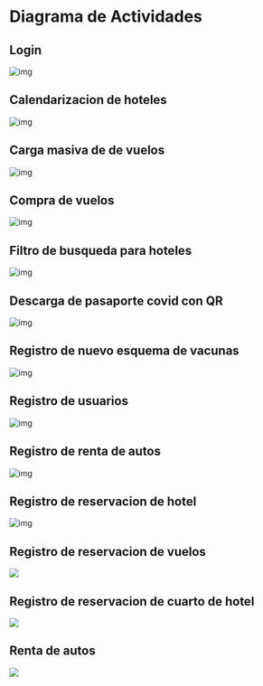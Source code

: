# Diagrama de Actividades

## Login

![img](img/DALogin.png)

## Calendarizacion de hoteles

![img](img/DACalendarizacion.png)

## Carga masiva de de vuelos

![img](img/DACargamasivaautos.png)

## Compra de vuelos

![img](img/DACompraVuelos.png)

## Filtro de busqueda para hoteles

![img](img/DAFiltrobusqueda.png)

## Descarga de pasaporte covid con QR   

![img](img/DAQR.png)

## Registro de nuevo esquema de vacunas

![img](img/DARegistroEsquema.png)

## Registro de usuarios

![img](img/DARegistro.png)

## Registro de renta de autos

![img](img/DARegistroRentaAuto.png)

## Registro de reservacion de hotel

![img](img/DARegistroReserHotel.png)

## Registro de reservacion de vuelos
![](img/ActividadReservaVuelo.png)

## Registro de reservacion de cuarto de hotel
![](img/ActividadReservaHotel.png)

## Renta de autos
![](img/ActiviadRentaCarro.png)